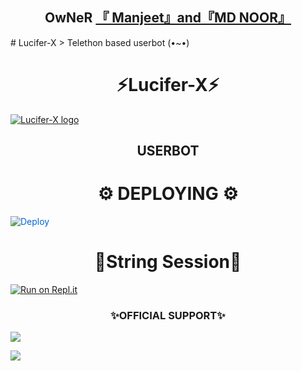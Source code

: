 <h2 align="center"><b>OwNeR <a href="https://telegram.dog/Murat_30_God ">『 Manjeet』and『MD NOOR』</a></b></h2>
# Lucifer-X
> Telethon based userbot (•~•)
<h1 align="center">⚡Lucifer-X⚡</h1>


[![Lucifer-X logo](https://telegra.ph/file/78bebb896c10ef6213066.jpg)](https://t.me/LuciferXsupport)

<h2 align="center">USERBOT</h2>


<h1 align="center">⚙️ DEPLOYING ⚙️</h1>



    


<a href="https://dashboard.heroku.com/new?button-url=https%3A%2F%2Fgithub.com%2Fkaal0408%2FLucifer-X&template=https%3A%2F%2Fgithub.com%2Fkaal0408%2FLucifer-X" rel="nofollow" style="background-color: initial; box-sizing: border-box; color: #0366d6; text-decoration-line: none;"><img alt="Deploy" data-canonical-src="https://www.herokucdn.com/deploy/button.svg" src="https://camo.githubusercontent.com/83b0e95b38892b49184e07ad572c94c8038323fb/68747470733a2f2f7777772e6865726f6b7563646e2e636f6d2f6465706c6f792f627574746f6e2e737667" style="border-style: none; box-sizing: initial; max-width: 100%;" /></a></div>
</a>


 <h1 align="center">💫String Session💫</h1>

 [![Run on Repl.it](https://repl.it/badge/github/kaal0408/Lucifer-X&theme=midnight-purple)](https://replit.com/@Lightyagami788/LUCIFER-REPL#main.py)



<h3 align="center"> ✨OFFICIAL SUPPORT✨</h3>

<a href="https://t.me/LuciferXUpdates"><img src="https://img.shields.io/badge/Join-Support%20Channel-red.svg?style=for-the-badge&logo=Telegram"></a>

<a href="https://t.me/LuciferXsupport"><img src="https://img.shields.io/badge/Join-Support%20Group-red.svg?style=for-the-badge&logo=Telegram"></a>







